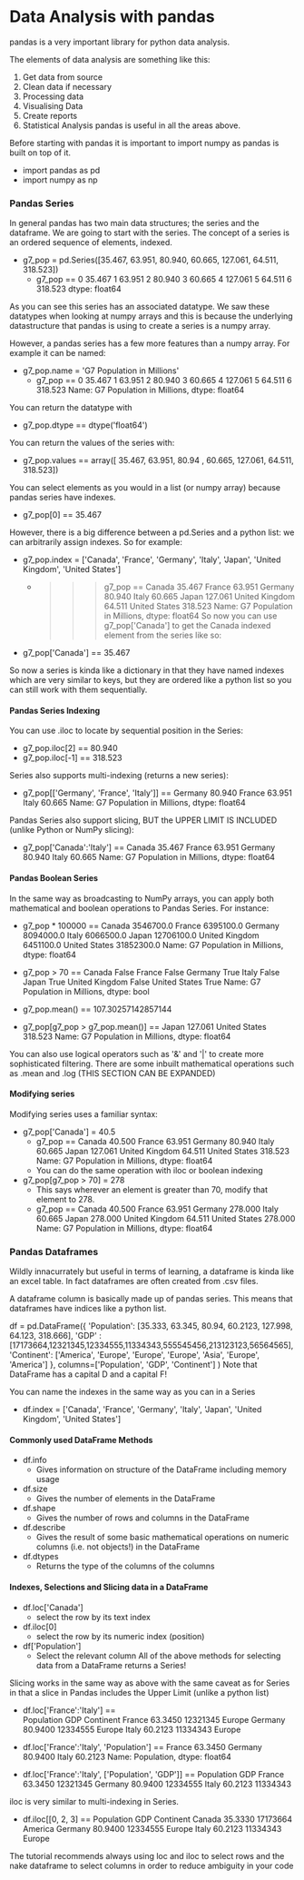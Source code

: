 # Data Analysis with pandas

pandas is a very important library for python data analysis.

The elements of data analysis are something like this:
1. Get data from source
2. Clean data if necessary
3. Processing data
4. Visualising Data
5. Create reports
6. Statistical Analysis
pandas is useful in all the areas above.

Before starting with pandas it is important to import numpy as pandas is built on top of it.
* import pandas as pd
* import numpy as np

### Pandas Series
In general pandas has two main data structures; the series and the dataframe. We are going to start with the series.
The concept of a series is an ordered sequence of elements, indexed.
* g7_pop = pd.Series([35.467, 63.951, 80.940, 60.665, 127.061, 64.511, 318.523])
   * g7_pop ==
      0     35.467
      1     63.951
      2     80.940
      3     60.665
      4    127.061
      5     64.511
      6    318.523
      dtype: float64

As you can see this series has an associated datatype. We saw these datatypes when looking at numpy arrays and this is because the underlying datastructure that pandas is using to create a series is a numpy array.

However, a pandas series has a few more features than a numpy array. For example it can be named:
* g7_pop.name = 'G7 Population in Millions'
  * g7_pop ==
      0     35.467
      1     63.951
      2     80.940
      3     60.665
      4    127.061
      5     64.511
      6    318.523
      Name: G7 Population in Millions, dtype: float64

You can return the datatype with
* g7_pop.dtype == dtype('float64')

You can return the values of the series with:
* g7_pop.values == array([ 35.467,  63.951,  80.94 ,  60.665, 127.061,  64.511, 318.523])

 You can select elements as you would in a list (or numpy array) because pandas series have indexes.
 * g7_pop[0] == 35.467

However, there is a big difference between a pd.Series and a python list: we can arbitrarily assign indexes.
So for example:
* g7_pop.index = ['Canada', 'France', 'Germany', 'Italy', 'Japan', 'United Kingdom', 'United States']
  * >>> g7_pop ==
          Canada             35.467
          France             63.951
          Germany            80.940
          Italy              60.665
          Japan             127.061
          United Kingdom     64.511
          United States     318.523
          Name: G7 Population in Millions, dtype: float64
So now you can use g7_pop['Canada'] to get the Canada indexed element from the series like so:
* g7_pop['Canada'] == 35.467

So now a series is kinda like a dictionary in that they have named indexes which are very similar to keys, but they are ordered like a python list so you can still work with them sequentially.

#### Pandas Series Indexing

You can use .iloc to locate by sequential position in the Series:
* g7_pop.iloc[2] == 80.940
* g7_pop.iloc[-1] == 318.523

Series also supports multi-indexing (returns a new series):
* g7_pop[['Germany', 'France', 'Italy']] == Germany    80.940
                                            France     63.951
                                            Italy      60.665
                                            Name: G7 Population in Millions, dtype: float64


Pandas Series also support slicing, BUT the UPPER LIMIT IS INCLUDED (unlike Python or NumPy slicing):
* g7_pop['Canada':'Italy'] == Canada     35.467
                              France     63.951
                              Germany    80.940
                              Italy      60.665
                              Name: G7 Population in Millions, dtype: float64

#### Pandas Boolean Series
In the same way as broadcasting to NumPy arrays, you can apply both mathematical and boolean operations to Pandas Series.
For instance:
* g7_pop * 100000 ==  Canada             3546700.0
                      France             6395100.0
                      Germany            8094000.0
                      Italy              6066500.0
                      Japan             12706100.0
                      United Kingdom     6451100.0
                      United States     31852300.0
                      Name: G7 Population in Millions, dtype: float64

* g7_pop > 70 ==  Canada            False
                  France            False
                  Germany            True
                  Italy             False
                  Japan              True
                  United Kingdom    False
                  United States      True
                  Name: G7 Population in Millions, dtype: bool

* g7_pop.mean() == 107.30257142857144

* g7_pop[g7_pop > g7_pop.mean()] == Japan            127.061
                                    United States    318.523
                                    Name: G7 Population in Millions, dtype: float64

You can also use logical operators such as '&' and '|' to create more sophisticated filtering.
There are some inbuilt mathematical operations such as .mean and .log (THIS SECTION CAN BE EXPANDED)

#### Modifying series
Modifying series uses a familiar syntax:
* g7_pop['Canada'] = 40.5
  * g7_pop == Canada             40.500
              France             63.951
              Germany            80.940
              Italy              60.665
              Japan             127.061
              United Kingdom     64.511
              United States     318.523
              Name: G7 Population in Millions, dtype: float64
  * You can do the same operation with iloc or boolean indexing
* g7_pop[g7_pop > 70] = 278
  * This says wherever an element is greater than 70, modify that element to 278.
  * g7_pop == Canada             40.500
              France             63.951
              Germany           278.000
              Italy              60.665
              Japan             278.000
              United Kingdom     64.511
              United States     278.000
              Name: G7 Population in Millions, dtype: float64

### Pandas Dataframes
Wildly innacurrately but useful in terms of learning, a dataframe is kinda like an excel table. In fact dataframes are often created from .csv files.

A dataframe column is basically made up of pandas series. This means that dataframes have indices like a python list.

df = pd.DataFrame({
  'Population': [35.333, 63.345, 80.94, 60.2123, 127.998, 64.123, 318.666],
  'GDP' : [17173664,12321345,12334555,11334343,555545456,213123123,56564565],
  'Continent': ['America', 'Europe', 'Europe', 'Europe', 'Asia', 'Europe', 'America']
  }, columns=['Population', 'GDP', 'Continent']
)
Note that DataFrame has a capital D and a capital F!

You can name the indexes in the same way as you can in a Series
* df.index = ['Canada', 'France', 'Germany', 'Italy', 'Japan', 'United Kingdom', 'United States']

#### Commonly used DataFrame Methods
* df.info
  * Gives information on structure of the DataFrame including memory usage
* df.size
  * Gives the number of elements in the DataFrame
* df.shape
  * Gives the number of rows and columns in the DataFrame
* df.describe
  * Gives the result of some basic mathematical operations on numeric columns (i.e. not objects!) in the DataFrame
* df.dtypes
  * Returns the type of the columns of the columns

#### Indexes, Selections and Slicing data in a DataFrame
* df.loc['Canada']
  * select the row by its text index
* df.iloc[0]
  * select the row by its numeric index (position)
* df['Population']
  * Select the relevant column
All of the above methods for selecting data from a DataFrame returns a Series!

Slicing works in the same way as above with the same caveat as for Series in that a slice in Pandas includes the Upper Limit (unlike a python list)

* df.loc['France':'Italy'] ==          
                 Population       GDP Continent
        France      63.3450  12321345    Europe
        Germany     80.9400  12334555    Europe
        Italy       60.2123  11334343    Europe

* df.loc['France':'Italy', 'Population'] ==
        France     63.3450
        Germany    80.9400
        Italy      60.2123
        Name: Population, dtype: float64
* df.loc['France':'Italy', ['Population', 'GDP']] ==
                 Population       GDP
        France      63.3450  12321345
        Germany     80.9400  12334555
        Italy       60.2123  11334343

iloc is very similar to multi-indexing in Series.
* df.iloc[[0, 2, 3] ==
                 Population       GDP Continent
        Canada      35.3330  17173664   America
        Germany     80.9400  12334555    Europe
        Italy       60.2123  11334343    Europe

The tutorial recommends always using loc and iloc to select rows and the nake dataframe to select columns in order to reduce ambiguity in your code
